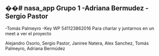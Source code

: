 ��#   n a s a _ a p p 
 
 Grupo 1
-Adriana Bermudez
-Sergio Pastor
-
-Tomás Palmeyro -Key
WP 541123862016
Para charlar y juntarnos en un meet a ver el proyecto

Alejandro Osorio, 
Sergio Pastor, 
Janiree Natera, 
Alex Sanchez, 
Tomás Palmeyro, 
Adriana Bermúdez
